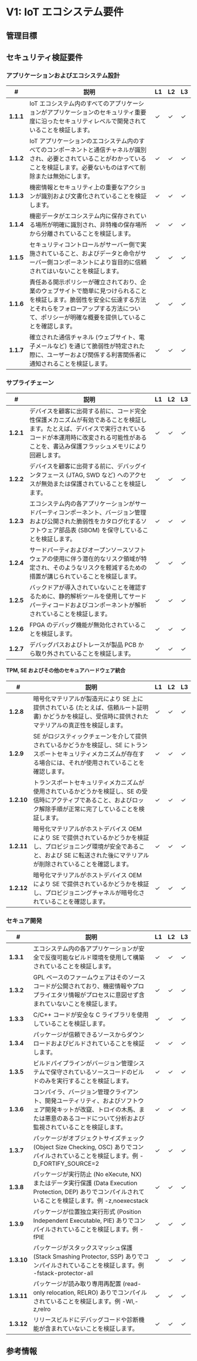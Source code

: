 # V1: IoT エコシステム要件

## 管理目標

## セキュリティ検証要件

### アプリケーションおよびエコシステム設計

| # | 説明 | L1 | L2 | L3 |
| -- | ---------------------- | - | - | - |
| **1.1.1** | IoT エコシステム内のすべてのアプリケーションがアプリケーションのセキュリティ重要度に沿ったセキュリティレベルで開発されていることを検証します。 | ✓ | ✓ | ✓ |
| **1.1.2** | IoT アプリケーションのエコシステム内のすべてのコンポーネントと通信チャネルが識別され、必要とされていることがわかっていることを検証します。必要ないものはすべて削除または無効にします。 | ✓ | ✓ | ✓ |
| **1.1.3** | 機密情報とセキュリティ上の重要なアクションが識別および文書化されていることを検証します。 | ✓ | ✓ | ✓ |
| **1.1.4** | 機密データがエコシステム内に保存されている場所が明確に識別され、非特権の保存場所から分離されていることを検証します。 | ✓ | ✓ | ✓ |
| **1.1.5** | セキュリティコントロールがサーバー側で実施されていること、およびデータと命令がサーバー側コンポーネントにより盲目的に信頼されてはいないことを検証します。 | ✓ | ✓ | ✓ |
| **1.1.6** | 責任ある開示ポリシーが確立されており、企業のウェブサイトで簡単に見つけられることを検証します。脆弱性を安全に伝達する方法とそれらをフォローアップする方法について、ポリシーが明確な概要を提供していることを確認します。 | ✓ | ✓ | ✓ |
| **1.1.7** | 確立された通信チャネル (ウェブサイト、電子メールなど) を通じて脆弱性が特定された際に、ユーザーおよび関係する利害関係者に通知されることを検証します。 | ✓ | ✓ | ✓ |


### サプライチェーン
| # | 説明 | L1 | L2 | L3 |
| -- | ---------------------- | - | - | - |
| **1.2.1** | デバイスを顧客に出荷する前に、コード完全性保護メカニズムが有効であることを検証します。たとえば、デバイスで実行されているコードが本運用時に改変される可能性があることを、書込み保護フラッシュメモリにより回避します。 | ✓ | ✓ | ✓ |
| **1.2.2** | デバイスを顧客に出荷する前に、デバッグインタフェース (JTAG, SWD など) へのアクセスが無効または保護されていることを検証します。 | ✓ | ✓ | ✓ |
| **1.2.3** | エコシステム内の各アプリケーションがサードパーティコンポーネント、バージョン管理および公開された脆弱性をカタログ化するソフトウェア部品表 (SBOM) を保守していることを検証します。 | ✓ | ✓ | ✓ |
| **1.2.4** | サードパーティおよびオープンソースソフトウェアの使用に伴う潜在的なリスク領域が特定され、そのようなリスクを軽減するための措置が講じられていることを検証します。 | ✓ | ✓ | ✓ |
| **1.2.5** | バックドアが導入されていないことを確認するために、静的解析ツールを使用してサードパーティコードおよびコンポーネントが解析されていることを検証します。 | ✓ | ✓ | ✓ |
| **1.2.6** | FPGA のデバッグ機能が無効化されていることを検証します。 | ✓ | ✓ | ✓ |
| **1.2.7** | デバッグパスおよびトレースが製品 PCB から取り外されていることを検証します。 | ✓ | ✓ | ✓ |

#### TPM, SE およびその他のセキュアハードウェア統合
| # | 説明 | L1 | L2 | L3 |
| -- | ---------------------- | - | - | - |
| **1.2.8** | 暗号化マテリアルが製造元により SE 上に提供されている (たとえば、信頼ルート証明書) かどうかを検証し、受信時に提供されたマテリアルの真正性を検証します。 | ✓ | ✓ | ✓ |
| **1.2.9** | SE がロジスティックチェーンを介して提供されているかどうかを検証し、SE にトランスポートセキュリティメカニズムが存在する場合には、それが使用されていることを確認します。 | ✓ | ✓ | ✓ |
| **1.2.10** | トランスポートセキュリティメカニズムが使用されているかどうかを検証し、SE の受信時にアクティブであること、およびロック解除手順が正常に完了していることを検証します。 | ✓ | ✓ | ✓ |
| **1.2.11** | 暗号化マテリアルがホストデバイス OEM により SE で提供されているかどうかを検証し、プロビジョニング環境が安全であること、および SE に転送された後にマテリアルが削除されていることを確認します。 | ✓ | ✓ | ✓ |
| **1.2.12** | 暗号化マテリアルがホストデバイス OEM により SE で提供されているかどうかを検証し、プロビジョニングチャネルが暗号化されていることを確認します。 | ✓ | ✓ | ✓ |

### セキュア開発

| # | 説明 | L1 | L2 | L3 |
| -- | ---------------------- | - | - | - |
| **1.3.1** | エコシステム内の各アプリケーションが安全で反復可能なビルド環境を使用して構築されていることを検証します。 | ✓ | ✓ | ✓ |
| **1.3.2** | GPL ベースのファームウェアはそのソースコードが公開されており、機密情報やプロプライエタリ情報がプロセスに意図せず含まれていないことを検証します。 | ✓ | ✓ | ✓ |
| **1.3.3** | C/C++ コードが安全な C ライブラリを使用していることを検証します。 | ✓ | ✓ | ✓ |
| **1.3.4** | パッケージが信頼できるソースからダウンロードおよびビルドされていることを検証します。 | ✓ | ✓ | ✓ |
| **1.3.5** | ビルドパイプラインがバージョン管理システムで保守されているソースコードのビルドのみを実行することを検証します。 | ✓ | ✓ | ✓ |
| **1.3.6** | コンパイラ、バージョン管理クライアント、開発ユーティリティ、およびソフトウェア開発キットが改竄、トロイの木馬、または悪意のあるコードについて分析および監視されていることを検証します。 | ✓ | ✓ | ✓ |
| **1.3.7** | パッケージがオブジェクトサイズチェック (Object Size Checking, OSC) ありでコンパイルされていることを検証します。例 -D_FORTIFY_SOURCE=2 | ✓ | ✓ | ✓ |
| **1.3.8** | パッケージが実行防止 (No eXecute, NX) またはデータ実行保護 (Data Execution Protection, DEP) ありでコンパイルされていることを検証します。例 -z,noexecstack | ✓ | ✓ | ✓ |
| **1.3.9** | パッケージが位置独立実行形式 (Position Independent Executable, PIE) ありでコンパイルされていることを検証します。例 -fPIE | ✓ | ✓ | ✓ |
| **1.3.10** | パッケージがスタックスマッシュ保護 (Stack Smashing Protector, SSP) ありでコンパイルされていることを検証します。例 -fstack-protector-all | ✓ | ✓ | ✓ |
| **1.3.11** | パッケージが読み取り専用再配置 (read-only relocation, RELRO) ありでコンパイルされていることを検証します。例 -Wl,-z,relro | ✓ | ✓ | ✓ |
| **1.3.12** | リリースビルドにデバッグコードや診断機能が含まれていないことを検証します。 | ✓ | ✓ | ✓ |

## 参考情報
